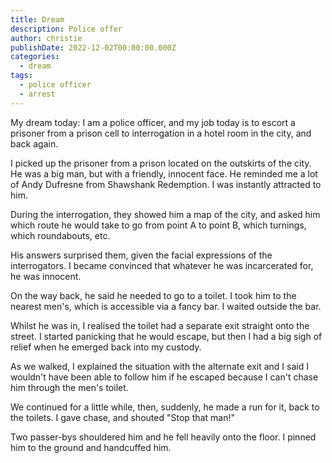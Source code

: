 ```yaml
---
title: Dream
description: Police offer
author: christie
publishDate: 2022-12-02T00:00:00.000Z
categories:
  - dream
tags:
  - police officer
  - arrest
---
```


My dream today: I am a police officer, and my job today is to escort a prisoner from a prison cell to interrogation in a hotel room in the city, and back again.

I picked up the prisoner from a prison located on the outskirts of the city. He was a big man, but with a friendly, innocent face. He reminded me a lot of Andy Dufresne from Shawshank Redemption. I was instantly attracted to him.

During the interrogation, they showed him a map of the city, and asked him which route he would take to go from point A to point B, which turnings, which roundabouts, etc.

His answers surprised them, given the facial expressions of the interrogators. I became convinced that whatever he was incarcerated for, he was innocent.

On the way back, he said he needed to go to a toilet. I took him to the nearest men's, which is accessible via a fancy bar. I waited outside the bar.

Whilst he was in, I realised the toilet had a separate exit straight onto the street. I started panicking that he would escape, but then I had a big sigh of relief when he emerged back into my custody.

As we walked, I explained the situation with the alternate exit and I said I wouldn't have been able to follow him if he escaped because I can't chase him through the men's toilet.

We continued for a little while, then, suddenly, he made a run for it, back to the toilets. I gave chase, and shouted "Stop that man!"

Two passer-bys shouldered him and he fell heavily onto the floor. I pinned him to the ground and handcuffed him.
